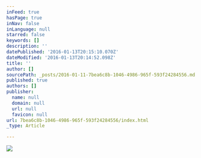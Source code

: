 ```yaml
---
inFeed: true
hasPage: true
inNav: false
inLanguage: null
starred: false
keywords: []
description: ''
datePublished: '2016-01-13T20:15:10.070Z'
dateModified: '2016-01-13T20:14:52.098Z'
title: ''
author: []
sourcePath: _posts/2016-01-11-7bea6c8b-1046-4986-965f-593f24284556.md
published: true
authors: []
publisher:
  name: null
  domain: null
  url: null
  favicon: null
url: 7bea6c8b-1046-4986-965f-593f24284556/index.html
_type: Article

---
```

![](https://s3-us-west-2.amazonaws.com/the-grid-img/p/6e07fe30d95ee688e419df56873e8d10c2f6b3ae.jpg)